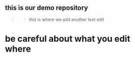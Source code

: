 ## this is our demo repository


>> this is where we add another text edit

# be careful about what you edit where
